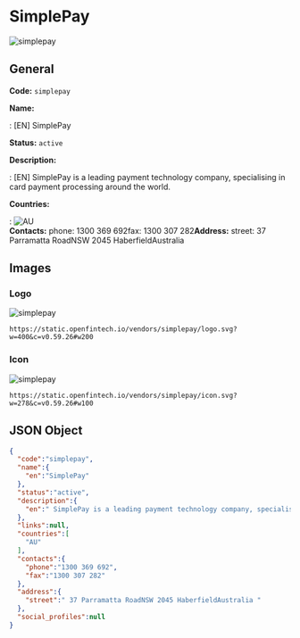 
# SimplePay 
![simplepay](https://static.openfintech.io/vendors/simplepay/logo.svg?w=400&c=v0.59.26#w200)  

## General 
 
**Code:** `simplepay` 
 
**Name:** 
 
:	[EN] SimplePay 
 
**Status:** `active` 
 
**Description:** 
 
: [EN]  SimplePay is a leading payment technology company, specialising in card payment processing around the world.  
 
 
**Countries:** 
 
:	![AU](https://cdnjs.cloudflare.com/ajax/libs/flag-icon-css/3.3.0/flags/4x3/au.svg#w24)  
**Contacts:** 
phone: 1300 369 692fax: 1300 307 282**Address:** 
street:  37 Parramatta RoadNSW 2045 HaberfieldAustralia  

## Images 

### Logo 
 
![simplepay](https://static.openfintech.io/vendors/simplepay/logo.svg?w=400&c=v0.59.26#w200)  

```
https://static.openfintech.io/vendors/simplepay/logo.svg?w=400&c=v0.59.26#w200
```  

### Icon 
 
![simplepay](https://static.openfintech.io/vendors/simplepay/icon.svg?w=278&c=v0.59.26#w100)  

```
https://static.openfintech.io/vendors/simplepay/icon.svg?w=278&c=v0.59.26#w100
```  

## JSON Object 

```json
{
  "code":"simplepay",
  "name":{
    "en":"SimplePay"
  },
  "status":"active",
  "description":{
    "en":" SimplePay is a leading payment technology company, specialising in card payment processing around the world. "
  },
  "links":null,
  "countries":[
    "AU"
  ],
  "contacts":{
    "phone":"1300 369 692",
    "fax":"1300 307 282"
  },
  "address":{
    "street":" 37 Parramatta RoadNSW 2045 HaberfieldAustralia "
  },
  "social_profiles":null
}
```  

